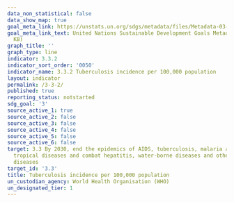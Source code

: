 ```yaml
---
data_non_statistical: false
data_show_map: true
goal_meta_link: https://unstats.un.org/sdgs/metadata/files/Metadata-03-03-02.pdf
goal_meta_link_text: United Nations Sustainable Development Goals Metadata (PDF 216
  KB)
graph_title: ''
graph_type: line
indicator: 3.3.2
indicator_sort_order: '0050'
indicator_name: 3.3.2 Tuberculosis incidence per 100,000 population
layout: indicator
permalink: /3-3-2/
published: true
reporting_status: notstarted
sdg_goal: '3'
source_active_1: true
source_active_2: false
source_active_3: false
source_active_4: false
source_active_5: false
source_active_6: false
target: 3.3 By 2030, end the epidemics of AIDS, tuberculosis, malaria and neglected
  tropical diseases and combat hepatitis, water-borne diseases and other communicable
  diseases
target_id: '3.3'
title: Tuberculosis incidence per 100,000 population
un_custodian_agency: World Health Organisation (WHO)
un_designated_tier: 1
---
```

